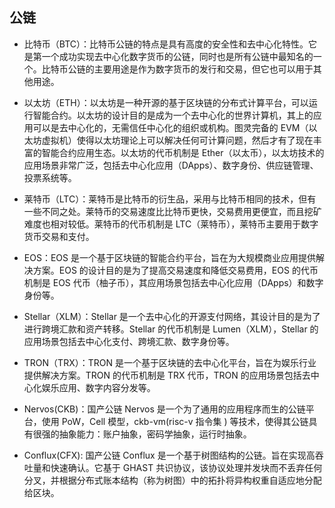 ## 公链

- 比特币（BTC）：比特币公链的特点是具有高度的安全性和去中心化特性。它是第一个成功实现去中心化数字货币的公链，同时也是所有公链中最知名的一个。比特币公链的主要用途是作为数字货币的发行和交易，但它也可以用于其他用途。

- 以太坊（ETH）：以太坊是一种开源的基于区块链的分布式计算平台，可以运行智能合约。以太坊的设计目的是成为一个去中心化的世界计算机，其上的应用可以是去中心化的，无需信任中心化的组织或机构。图灵完备的 EVM（以太坊虚拟机）使得以太坊理论上可以解决任何可计算问题，然后才有了现在丰富的智能合约应用生态。以太坊的代币机制是 Ether（以太币），以太坊技术的应用场景非常广泛，包括去中心化应用（DApps）、数字身份、供应链管理、投票系统等。

- 莱特币（LTC）：莱特币是比特币的衍生品，采用与比特币相同的技术，但有一些不同之处。莱特币的交易速度比比特币更快，交易费用更便宜，而且挖矿难度也相对较低。莱特币的代币机制是 LTC（莱特币），莱特币主要用于数字货币交易和支付。

- EOS：EOS 是一个基于区块链的智能合约平台，旨在为大规模商业应用提供解决方案。EOS 的设计目的是为了提高交易速度和降低交易费用，EOS 的代币机制是 EOS 代币（柚子币），其应用场景包括去中心化应用（DApps）和数字身份等。

- Stellar（XLM）：Stellar 是一个去中心化的开源支付网络，其设计目的是为了进行跨境汇款和资产转移。Stellar 的代币机制是 Lumen（XLM），Stellar 的应用场景包括去中心化支付、跨境汇款、数字身份等。

- TRON（TRX）：TRON 是一个基于区块链的去中心化平台，旨在为娱乐行业提供解决方案。TRON 的代币机制是 TRX 代币，TRON 的应用场景包括去中心化娱乐应用、数字内容分发等。

- Nervos(CKB)：国产公链 Nervos 是一个为了通用的应用程序而生的公链平台，使用 PoW，Cell 模型，ckb-vm(risc-v 指令集 ) 等技术，使得其公链具有很强的抽象能力：账户抽象，密码学抽象，运行时抽象。

- Conflux(CFX): 国产公链 Conflux 是一个基于树图结构的公链。旨在实现高吞吐量和快速确认。它基于 GHAST 共识协议，该协议处理并发块而不丢弃任何分叉，并根据分布式账本结构（称为树图）中的拓扑将异构权重自适应地分配给区块。
